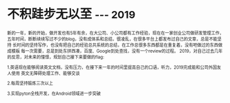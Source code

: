 # 不积跬步无以至  <small>--- 2019<small>
新的一年，新的开始，做开发也有5年有余，在大公司、小公司都有工作经验，现在在一家创业公司做研发管理工作，
五年时间，断断续续写过不少的blog，没有成体系和总结，很凌乱，在很多平台上都发布过自己的文章，总是不能坚持
长时间的坚持写作，也没有把自己的经验总共系统的总结，在工作总很多东西都是在重复着，没有吧做过的东西做成模板
每一次需要，总是到处东拼西凑，百度、Google到处查找，没有一个review的过程。
2019，对自己过去几年的反思，对未来的憧憬，规划自己接下来要做的flag:

1.英语现在能够阅读英文文档，没有压力，在接下来一年的时间里提高自己的口语，听力，2019完成能和公司外国友人使用
英文无障碍处理工作、能够交谈

2.每周坚持锻炼三次以上

3.实现pyton全栈开发，在Android领域进一步突破
